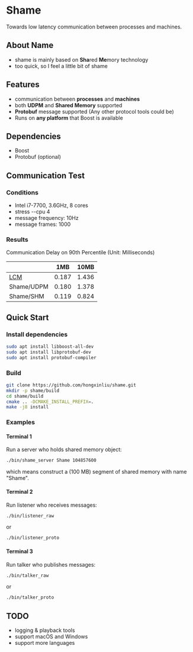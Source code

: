 # Shame
Towards low latency communication between processes and machines.

## About Name
* shame is mainly based on **Sha**red **Me**mory technology
* too quick, so I feel a little bit of shame

## Features
* communication between **processes** and **machines**
* both **UDPM** and **Shared Memory** supported
* **Protobuf** message supported (Any other protocol tools could be)
* Runs on **any platform** that Boost is available

## Dependencies
* Boost
* Protobuf (optional)

## Communication Test
### Conditions
* Intel i7-7700, 3.6GHz, 8 cores
* stress --cpu 4
* message frequency: 10Hz
* message frames: 1000

### Results
Communication Delay on 90th Percentile (Unit: Milliseconds)

|  | 1MB | 10MB |
|---|---|---|
| [LCM](https://lcm-proj.github.io/) | 0.187 | 1.436 |
| Shame/UDPM | 0.180 | 1.378 |
| Shame/SHM | 0.119 | 0.824 |

## Quick Start
### Install dependencies
```bash
sudo apt install libboost-all-dev
sudo apt install libprotobuf-dev
sudo apt install protobuf-compiler
```

### Build
```bash
git clone https://github.com/hongxinliu/shame.git
mkdir -p shame/build
cd shame/build
cmake .. -DCMAKE_INSTALL_PREFIX=.
make -j8 install
```

### Examples
#### Terminal 1
Run a server who holds shared memory object:
```bash
./bin/shame_server Shame 104857600
```
which means construct a (100 MB) segment of shared memory with name "Shame".

#### Terminal 2
Run listener who receives messages:
```bash
./bin/listener_raw
```
or
```bash
./bin/listener_proto
```

#### Terminal 3
Run talker who publishes messages:
```bash
./bin/talker_raw
```
or
```bash
./bin/talker_proto
```

## TODO
* logging & playback tools
* support macOS and Windows
* support more languages
